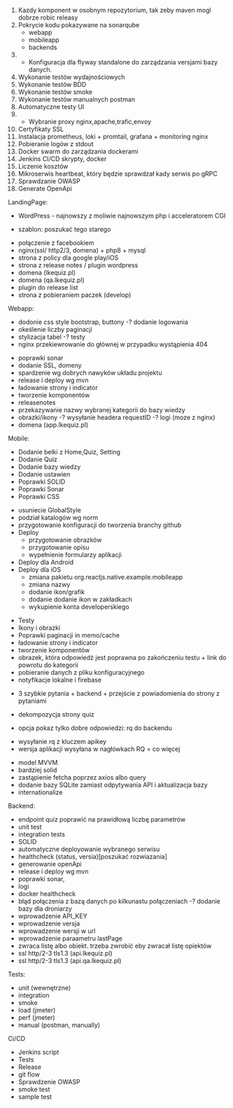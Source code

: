 1. Kazdy komponent w osobnym repozytorium, tak zeby maven mogl dobrze robic releasy
2. Pokrycie kodu pokazywane na sonarqube
    - webapp
    - mobileapp
    - backends
3. + Konfiguracja dla flyway standalone do zarządzania versjami bazy danych.
4. Wykonanie testów wydajnościowych
5. Wykonanie testów BDD
6. Wykonanie testów smoke
7. Wykonanie testów manualnych postman
8. Automatyczne testy UI
9. + Wybranie proxy nginx,apache,trafic,envoy
10. Certyfikaty SSL
11. Instalacja prometheus, loki + promtail, grafana + monitoring nginx
12. Pobieranie logów z stdout
13. Docker swarm do zarządzania dockerami
14. Jenkins CI/CD skrypty, docker
15. Liczenie kosztów
16. Mikroserwis heartbeat, który będzie sprawdzał kady serwis po gRPC 
17. Sprawdzanie OWASP
18. Generate OpenApi

LandingPage:
- WordPress - najnowszy z moliwie najnowszym php i acceleratorem CGI
+ szablon: poszukać tego starego
- połączenie z facebookiem
- nginx(ssl/ http2/3, domena) + php8 + mysql
- strona z policy dla google play/iOS
- strona z release notes / plugin wordpress
- domena (lkequiz.pl)
- domena (qa.lkequiz.pl)
- plugin do release list
- strona z pobieraniem paczek (develop)

Webapp:
+ dodonie css style bootstrap, buttony
-? dodanie logowania
+ okeślenie liczby paginacji
+ stylizacja tabel
-? testy 
+ nginx przekiewrowanie do głównej w przypadku wystąpienia 404
- poprawki sonar
- dodanie SSL, domeny
- spardzenie wg dobrych nawyków układu projektu
- release i deploy wg mvn
- ładowanie strony i indicator
- tworzenie komponentów
- releasenotes
- przekazywanie nazwy wybranej kategorii do bazy wiedzy
- obrazki/ikony
-? wysyłanie headera requestID
-? logi (moze z nginx)
- domena (app.lkequiz.pl)

Mobile:
+ Dodanie belki z Home,Quiz, Setting
+ Dodanie Quiz 
+ Dodanie bazy wiedzy
+ Dodanie ustawien
+ Poprawki SOLID 
+ Poprawki Sonar
+ Poprawki CSS
- usuniecie GlobalStyle
- podział katalogów wg norm
- przygotowanie konfiguracji do tworzenia branchy github
- Deploy
    - przygotowanie obrazków
    - przygotowanie opisu 
    - wypełnienie formularzy aplikacji 
- Deploy dla Android
- Deploy dla iOS
    - zmiana pakietu org.reactjs.native.example.mobileapp
    - zmiana nazwy
    - dodanie ikon/grafik
    - dodanie dodanie ikon w zakładkach
    - wykupienie konta developerskiego
+ Testy 
+ Ikony i obrazki
+ Poprawki paginacji in memo/cache
+ ładowanie strony i indicator
+ tworzenie komponentów
+ obrazek, która odpowiedź jest poprawna po zakończeniu testu + link do powrotu do kategorii
+ pobieranie danych z pliku konfiguracyjnego
+ notyfikacje lokalne i firebase
- 3 szybkie pytania + backend + przejście z powiadomienia do strony z pytaniami
+ dekompozycja strony quiz
- opcja pokaz tylko dobre odpowiedzi: rq do backendu 
+ wysyłanie rq z kluczem apikey
+ wersja aplikacji wysyłana w nagłówkach RQ
= co więcej
- model MVVM
- bardziej solid
- zastąpienie fetcha poprzez axios albo query
- dodanie bazy SQLite zamiast odpytywania API i aktualizacja bazy
- internationalize

Backend:
- endpoint quiz poprawić na prawidłową liczbę parametrów
- unit test
- integration tests
- SOLID
- automatyczne deployowanie wybranego serwisu
- healthcheck (status, versia)[poszukać rozwiazania]
- generowanie openApi
- release i deploy wg mvn
- poprawki sonar,
- logi
- docker healthcheck
- błąd połączenia z bazą danych po kilkunastu połączeniach
-? dodanie bazy dla droniarzy
- wprowadzenie API_KEY
- wprowadzenie versja
- wprowadzenie wersji w url 
- wprowadzenie paraametru lastPage
- zwraca listę albo obiekt. trzeba zwrobić eby zwracał listę opiektów
- ssl http/2-3 tls1.3 (api.lkequiz.pl)
- ssl http/2-3 tls1.3 (api.qa.lkequiz.pl)

Tests:
- unit (wewnętrzne)
- integration
- smoke
- load (jmeter)
- perf (jmeter)
- manual (postman, manually)

Ci/CD
- Jenkins script
- Tests
- Release
- git flow
- Sprawdzenie OWASP
- smoke test
- sample test